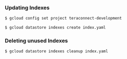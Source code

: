
### Updating Indexes

```bash
$ gcloud config set project teraconnect-development
```

```bash
$ gcloud datastore indexes create index.yaml
```

### Deleting unused Indexes

```bash
$ gcloud datastore indexes cleanup index.yaml
```
